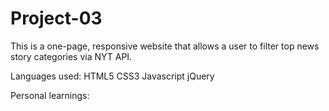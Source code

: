 # Project-03

This is a one-page, responsive website that allows a user to filter top news story categories via NYT API.

Languages used: 
HTML5
CSS3
Javascript
jQuery

Personal learnings: 
